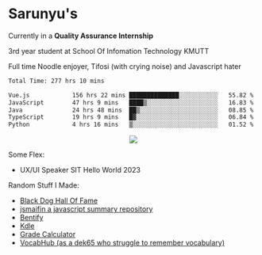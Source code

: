# Sarunyu's
<p>Currently in a <strong>Quality Assurance Internship</strong></p>
<p>3rd year student at School Of Infomation Technology KMUTT</p>
<p>Full time Noodle enjoyer, Tifosi (with crying noise) and Javascript hater</p>

<!--START_SECTION:waka-->

```txt
Total Time: 277 hrs 10 mins

Vue.js            156 hrs 22 mins ██████████████░░░░░░░░░░░   55.82 %
JavaScript        47 hrs 9 mins   ████▒░░░░░░░░░░░░░░░░░░░░   16.83 %
Java              24 hrs 48 mins  ██▒░░░░░░░░░░░░░░░░░░░░░░   08.85 %
TypeScript        19 hrs 9 mins   █▓░░░░░░░░░░░░░░░░░░░░░░░   06.84 %
Python            4 hrs 16 mins   ▒░░░░░░░░░░░░░░░░░░░░░░░░   01.52 %
```

<!--END_SECTION:waka-->
<div align=center>
  <img src="https://skillicons.dev/icons?i=typescript,javascript,nodejs,java,spring,react,vue,mysql,mongodb,docker,linux" />
</div>

Some Flex:
- UX/UI Speaker SIT Hello World 2023

Random Stuff I Made:
- [Black Dog Hall Of Fame](https://bdoghalloffame.vercel.app/)
- [jsmaifin a javascript summary repository](https://github.com/ssarunyu/js-maifin)
- [Bentify](https://bentify.vercel.app/)
- [Kdle](https://kdle.vercel.app/)
- [Grade Calculator](https://grade-calculator-virid.vercel.app/)
- [VocabHub (as a dek65 who struggle to remember vocabulary)](https://vocabhub.vercel.app/)
